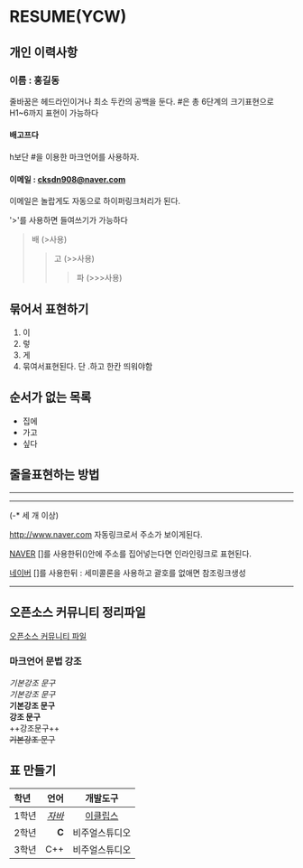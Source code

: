 # RESUME(YCW)

## 개인 이력사항
### 이름 : 홍길동
줄바꿈은 헤드라인이거나 최소 두칸의 공백을 둔다.
#은 총 6단계의 크기표현으로 H1~6까지 표현이 가능하다
<h4> 배고프다 </h4>
h보단 #을 이용한 마크언어를 사용하자.

#### 이메일 : cksdn908@naver.com
이메일은 놀랍게도 자동으로 하이퍼링크처리가 된다.

'>'를 사용하면 들여쓰기가 가능하다
>배 (>사용)
>>고 (>>사용)
>>>파 (>>>사용)

## 묶어서 표현하기
1. 이
2. 렇
3. 게
4. 묶여서표현된다. 단 .하고 한칸 띄워야함

## 순서가 없는 목록
* 집에
* 가고
* 싶다

## 줄을표현하는 방법
******** 
----------
(-* 세 개 이상)

http://www.naver.com 자동링크로서 주소가 보이게된다.

[NAVER](http://www.naver.com)
[]를 사용한뒤()안에 주소를 집어넣는다면 인라인링크로 표현된다.

[NAVER]: http://www.naver.com 
[네이버][NAVER]
[]를 사용한뒤 : 세미콜론을 사용하고 괄호를 없애면 참조링크생성

--------------------
## 오픈소스 커뮤니티 정리파일
[오픈소스 커뮤니티 파일](openSourceCommunity.md)


### 마크언어 문법 강조

*기본강조 문구*     
_기본강조 문구_       
**기본강조 문구**     
__강조 문구__     
++강조문구++      
~~기본강조 문구~~

## 표 만들기
|학년|언어|개발도구|
|:---|---:|:---:|
|1학년|*[자바](http://www.oracle.com)*|[이클립스][eclipse]|
|2학년|**C**|비주얼스튜디오|
|3학년|C++|비주얼스튜디오|


[eclipse]: http://www.eclipse.org
